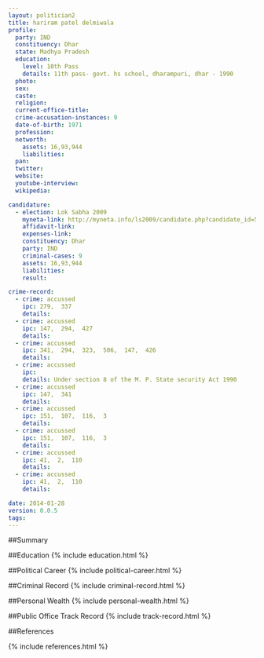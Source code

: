```yaml
---
layout: politician2
title: hariram patel delmiwala
profile: 
  party: IND
  constituency: Dhar
  state: Madhya Pradesh
  education: 
    level: 10th Pass
    details: 11th pass- govt. hs school, dharampuri, dhar - 1990
  photo: 
  sex: 
  caste: 
  religion: 
  current-office-title: 
  crime-accusation-instances: 9
  date-of-birth: 1971
  profession: 
  networth: 
    assets: 16,93,944
    liabilities: 
  pan: 
  twitter: 
  website: 
  youtube-interview: 
  wikipedia: 

candidature: 
  - election: Lok Sabha 2009
    myneta-link: http://myneta.info/ls2009/candidate.php?candidate_id=5256
    affidavit-link: 
    expenses-link: 
    constituency: Dhar 
    party: IND
    criminal-cases: 9
    assets: 16,93,944
    liabilities: 
    result:  

crime-record: 
  - crime: accussed
    ipc: 279,  337
    details:  
  - crime: accussed
    ipc: 147,  294,  427
    details:  
  - crime: accussed
    ipc: 341,  294,  323,  506,  147,  426
    details:  
  - crime: accussed
    ipc: 
    details: Under section 8 of the M. P. State security Act 1990 
  - crime: accussed
    ipc: 147,  341
    details:  
  - crime: accussed
    ipc: 151,  107,  116,  3
    details:  
  - crime: accussed
    ipc: 151,  107,  116,  3
    details:  
  - crime: accussed
    ipc: 41,  2,  110
    details:  
  - crime: accussed
    ipc: 41,  2,  110
    details:  

date: 2014-01-28
version: 0.0.5
tags: 
---
```

##Summary


##Education
{% include education.html %}


##Political Career
{% include political-career.html %}


##Criminal Record
{% include criminal-record.html %}


##Personal Wealth
{% include personal-wealth.html %}


##Public Office Track Record
{% include track-record.html %}


##References


{% include references.html %}
